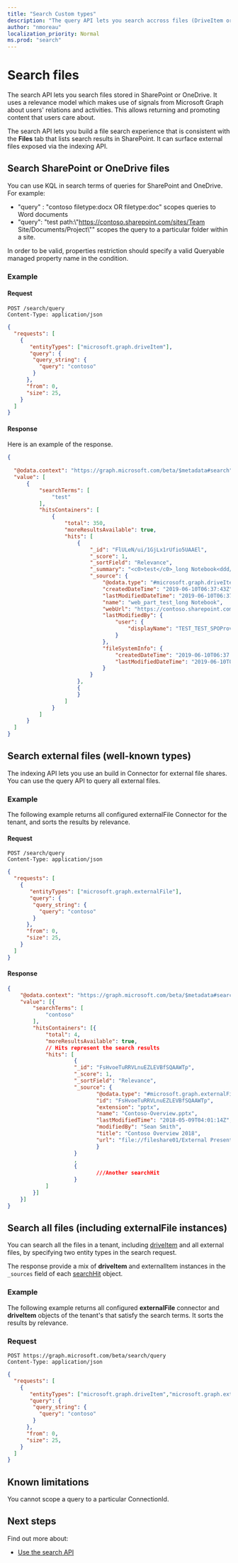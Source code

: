 ```yaml
---
title: "Search Custom types"
description: "The query API lets you search accross files (DriveItem or External files)."
author: "nmoreau"
localization_priority: Normal
ms.prod: "search"
---
```


# Search files

The search API lets you search files stored in SharePoint or OneDrive. It uses a relevance model which makes use of signals from Microsoft Graph about users' relations and activities. This allows returning and promoting content that users care about.

The search API lets you build a file search experience that is consistent with the **Files** tab that lists search results in SharePoint. It 
can surface external files exposed via the indexing API.


## Search SharePoint or OneDrive files

You can use KQL in search terms of queries for SharePoint and OneDrive. For example:

- "query" : "contoso filetype:docx OR filetype:doc" scopes queries to Word documents
- "query": "test path:\\"https://contoso.sharepoint.com/sites/Team Site/Documents/Project\\"" scopes the query to a particular folder within a site.

In order to be valid, properties restriction should specify a valid Queryable managed property name in the condition.

### Example

#### Request  

```HTTP
POST /search/query
Content-Type: application/json
```

```Json
{
  "requests": [
    {
       "entityTypes": ["microsoft.graph.driveItem"],
       "query": {
        "query_string": {
          "query": "contoso"
        }
      },
      "from": 0,
      "size": 25,
    }
  ]
}
```

#### Response

Here is an example of the response.

<!---TODO nmoreau team Include one example of externalItem response.--> 
```Json
{
  
  "@odata.context": "https://graph.microsoft.com/beta/$metadata#search",
  "value": [
      {
          "searchTerms": [
              "test"
          ],
          "hitsContainers": [
              {
                  "total": 350,
                  "moreResultsAvailable": true,
                  "hits": [
                      {
                          "_id": "FlULeN/ui/1GjLx1rUfio5UAAEl",
                          "_score": 1,
                          "_sortField": "Relevance",
                          "_summary": "<c0>test</c0>_long Notebook<ddd/>",
                          "_source": {
                              "@odata.type": "#microsoft.graph.driveItem",
                              "createdDateTime": "2019-06-10T06:37:43Z",
                              "lastModifiedDateTime": "2019-06-10T06:37:43Z",
                              "name": "web_part_test_long Notebook",
                              "webUrl": "https://contoso.sharepoint.com/sites/NewFeatureE2E201906100220/web_part_test_long/SiteAssets/web_part_test_long Notebook",
                              "lastModifiedBy": {
                                  "user": {
                                      "displayName": "TEST_TEST_SPOProvHeartbeat_E3_15_1906092200_405"
                                  }
                              },
                              "fileSystemInfo": {
                                  "createdDateTime": "2019-06-10T06:37:43Z",
                                  "lastModifiedDateTime": "2019-06-10T06:37:43Z"
                              }
                          }
                      },
                      {
                      }
                  ]
              }
          ]
      }
  ]
}
```



## Search external files (well-known types)

The indexing API lets you use an build in Connector for external file shares. You can use the query API to query all external files.

### Example
The following example returns all configured externalFile Connector for the tenant, and sorts the results by relevance.

#### Request  

```HTTP
POST /search/query
Content-Type: application/json
```

```json
{
  "requests": [
    {
       "entityTypes": ["microsoft.graph.externalFile"],
       "query": {
        "query_string": {
          "query": "contoso"
        }
      },
      "from": 0,
      "size": 25,
    }
  ]
}
```

#### Response

```json
{
    "@odata.context": "https://graph.microsoft.com/beta/$metadata#search",
    "value": [{
        "searchTerms": [
            "contoso"
        ],
        "hitsContainers": [{
            "total": 4,
            "moreResultsAvailable": true,
            // Hits represent the search results
            "hits": [
                     {
                     "_id": "FsHvoeTuRRVLnuEZLEVBfSQAAWTp",
                     "_score": 1,
                     "_sortField": "Relevance",
                     "_source": { 
                            "@odata.type": "#microsoft.graph.externalFile",
                            "id": "FsHvoeTuRRVLnuEZLEVBfSQAAWTp",
                            "extension": "pptx",
                            "name": "Contoso-Overview.pptx",
                            "lastModifiedTime": "2018-05-09T04:01:14Z",
                            "modifiedBy": "Sean Smith",
                            "title": "Contoso Overview 2018",
                            "url": "file://fileshare01/External Presentations/Contoso-Overview.pptx",
                            }
                     }
                     ,
                     {
                            ///Another searchHit
                     }
            ]
        }]
    }]
}
```

## Search all files (including externalFile instances)

You can search all the files in a tenant, including [driveItem](/graph/api/resources/driveitem?view=graph-rest-beta) and all external files, by specifying two entity types in the search request.

The response provide a mix of **driveItem** and externalItem instances in the `_sources` field of each [searchHit](/graph/api/resources/searchhit?view=graph-rest-beta) object.

### Example
The following example returns all configured **externalFile** connector and **driveItem** objects of the tenant's that satisfy the search terms. It sorts the results by relevance.

### Request  

```HTTP
POST https://graph.microsoft.com/beta/search/query
Content-Type: application/json
```

```json
{
  "requests": [
    {
       "entityTypes": ["microsoft.graph.driveItem","microsoft.graph.externalFile"],
       "query": {
        "query_string": {
          "query": "contoso"
        }
      },
      "from": 0,
      "size": 25,
    }
  ]
}
```

## Known limitations

You cannot scope a query to a particular ConnectionId.


## Next steps

Find out more about:

- [Use the search API](/graph/api/resources/search-api-overview?view=graph-rest-beta)